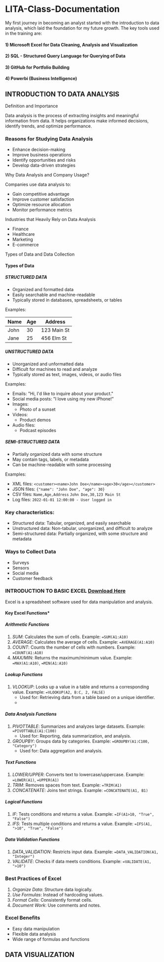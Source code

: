 # LITA-Class-Documentation

My first journey in becoming an analyst started with the introduction to data analysis, which laid the foundation for my future growth. 
The key tools used in the training are:

#### 1) Microsoft Excel for Data Cleaning, Analysis and Visualization
#### 2) SQL - Structured Query Language for Querying of Data
#### 3) GitHub for Portfolio Building
#### 4) Powerbi (Business Intelligence)

## INTRODUCTION TO DATA ANALYSIS

Definition and Importance

Data analysis is the process of extracting insights and meaningful information from data. It helps organizations make informed decisions, identify trends, and optimize performance.

### Reasons for Studying Data Analysis

- Enhance decision-making
- Improve business operations
- Identify opportunities and risks
- Develop data-driven strategies

Why Data Analysis and Company Usage?

Companies use data analysis to:

- Gain competitive advantage
- Improve customer satisfaction
- Optimize resource allocation
- Monitor performance metrics

Industries that Heavily Rely on Data Analysis

- Finance
- Healthcare
- Marketing
- E-commerce

Types of Data and Data Collection

#### Types of Data

##### STRUCTURED DATA
- Organized and formatted data
- Easily searchable and machine-readable
- Typically stored in databases, spreadsheets, or tables

Examples:

| Name | Age | Address      |
|------|-----|--------------|
| John | 30  | 123 Main St  |
| Jane | 25  | 456 Elm St   |

##### UNSTRUCTURED DATA
- Unorganized and unformatted data
- Difficult for machines to read and analyze
- Typically stored as text, images, videos, or audio files

Examples:

- Emails:
"Hi, I'd like to inquire about your product."
- Social media posts:
"I love using my new iPhone!"
- Images:
    - Photo of a sunset
- Videos:
    - Product demos
- Audio files:
    - Podcast episodes

##### SEMI-STRUCTURED DATA

- Partially organized data with some structure
- May contain tags, labels, or metadata
- Can be machine-readable with some processing

Examples:

- XML files:
`<customer><name>John Doe</name><age>30</age></customer>`
- JSON files:
`{"name": "John Doe", "age": 30}`
- CSV files:
`Name,Age,Address`
`John Doe,30,123 Main St`
- Log files:
`2022-01-01 12:00:00 - User logged in`

### Key characteristics:

- Structured data: Tabular, organized, and easily searchable
- Unstructured data: Non-tabular, unorganized, and difficult to analyze
- Semi-structured data: Partially organized, with some structure and metadata

### Ways to Collect Data

- Surveys
- Sensors
- Social media
- Customer feedback


### INTRODUCTION TO BASIC EXCEL [Download Here](https://www.microsoft.com)

Excel is a spreadsheet software used for data manipulation and analysis.

#### Key Excel Functions*

##### Arithmetic Functions

1. _SUM_: Calculates the sum of cells.
Example: `=SUM(A1:A10)`
2. _AVERAGE_: Calculates the average of cells.
Example: `=AVERAGE(A1:A10)`
3. _COUNT_: Counts the number of cells with numbers.
Example: `=COUNT(A1:A10)`
4. _MAX/MIN_: Returns the maximum/minimum value.
Example: `=MAX(A1:A10)`, `=MIN(A1:A10)`


##### Lookup Functions

1. _VLOOKUP_: Looks up a value in a table and returns a corresponding value.
Example: `=VLOOKUP(A2, B:C, 2, FALSE)`
    - Used for: Retrieving data from a table based on a unique identifier.
    - 
##### Data Analysis Functions

1. _PIVOTTABLE_: Summarizes and analyzes large datasets.
Example: `=PIVOTTABLE(A1:C100)`
    - Used for: Reporting, data summarization, and analysis.
2. _GROUPBY_: Groups data by categories.
Example: `=GROUPBY(A1:C100, "Category")`
    - Used for: Data aggregation and analysis.


##### Text Functions

1. _LOWER/UPPER_: Converts text to lowercase/uppercase.
Example: `=LOWER(A1)`, `=UPPER(A1)`
2. _TRIM_: Removes spaces from text.
Example: `=TRIM(A1)`
3. _CONCATENATE_: Joins text strings.
Example: `=CONCATENATE(A1, B1)`

##### Logical Functions

1. _IF_: Tests conditions and returns a value.
Example: `=IF(A1>10, "True", "False")`
2. _IFS_: Tests multiple conditions and returns a value.
Example: `=IFS(A1, ">10", "True", "False")`

##### Data Validation Functions

1. _DATA_VALIDATION_: Restricts input data.
Example: `=DATA_VALIDATION(A1, "Integer")`
2. _VALIDATE_: Checks if data meets conditions.
Example: `=VALIDATE(A1, ">10")`


### Best Practices of Excel

1. _Organize Data_: Structure data logically.
2. _Use Formulas_: Instead of hardcoding values.
3. _Format Cells_: Consistently format cells.
4. _Document Work_: Use comments and notes.



### Excel Benefits

- Easy data manipulation
- Flexible data analysis
- Wide range of formulas and functions


## DATA VISUALIZATION
